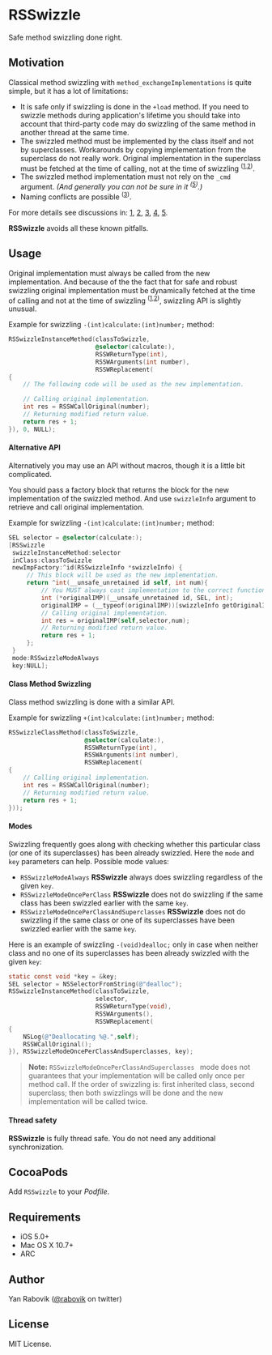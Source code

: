 
# RSSwizzle
Safe method swizzling done right.

## Motivation

Classical method swizzling with `method_exchangeImplementations` is quite simple, but it has a lot of limitations:

* It is safe only if swizzling is done in the `+load` method. If you need to swizzle methods during application's lifetime you should take into account that third-party code may do swizzling of the same method in another thread at the same time.
* The swizzled method must be implemented by the class itself and not by superclasses. Workarounds by copying implementation from the superclass do not really work. Original implementation in the superclass must be fetched at the time of calling, not at the time of swizzling <sup>([1][774],[2][775])</sup>.
* The swizzled method implementation must not rely on the `_cmd` argument. _(And generally you can not be sure in it <sup>([5][cmd])</sup>.)_
* Naming conflicts are possible <sup>([3][SO])</sup>.

For more details see discussions in: [1][774], [2][775], [3][SO], [4][TH], [5][cmd].

**RSSwizzle** avoids all these known pitfalls.

## Usage

Original implementation must always be called from the new implementation. And because of the the fact that for safe and robust swizzling original implementation must be dynamically fetched at the time of calling and not at the time of swizzling <sup>([1][774],[2][775])</sup>, swizzling API is slightly unusual.

Example for swizzling `-(int)calculate:(int)number;` method:

```objective-c
RSSwizzleInstanceMethod(classToSwizzle,
                        @selector(calculate:),
                        RSSWReturnType(int),
                        RSSWArguments(int number),
                        RSSWReplacement(
{
    // The following code will be used as the new implementation.

    // Calling original implementation.
    int res = RSSWCallOriginal(number);
    // Returning modified return value.
    return res + 1;
}), 0, NULL);
```

#### Alternative API

Alternatively you may use an API without macros, though it is a little bit complicated.

You should pass a factory block that returns the block for the new implementation of the swizzled method. And use `swizzleInfo` argument to retrieve and call original implementation.

Example for swizzling `-(int)calculate:(int)number;` method:

```objective-c
SEL selector = @selector(calculate:);
[RSSwizzle
 swizzleInstanceMethod:selector
 inClass:classToSwizzle
 newImpFactory:^id(RSSwizzleInfo *swizzleInfo) {
     // This block will be used as the new implementation.
     return ^int(__unsafe_unretained id self, int num){
         // You MUST always cast implementation to the correct function pointer.
         int (*originalIMP)(__unsafe_unretained id, SEL, int);
         originalIMP = (__typeof(originalIMP))[swizzleInfo getOriginalImplementation];
         // Calling original implementation.
         int res = originalIMP(self,selector,num);
         // Returning modified return value.
         return res + 1;
     };
 }
 mode:RSSwizzleModeAlways
 key:NULL];
```

#### Class Method Swizzling
Class method swizzling is done with a similar API.

Example for swizzling `+(int)calculate:(int)number;` method:

```objective-c
RSSwizzleClassMethod(classToSwizzle,
                     @selector(calculate:),
                     RSSWReturnType(int),
                     RSSWArguments(int number),
                     RSSWReplacement(
{
    // Calling original implementation.
    int res = RSSWCallOriginal(number);
    // Returning modified return value.
    return res + 1;
}));
```


#### Modes

Swizzling frequently goes along with checking whether this particular class (or one of its superclasses) has been already swizzled. Here the `mode` and `key` parameters can help.
Possible mode values:

* `RSSwizzleModeAlways` **RSSwizzle** always does swizzling regardless of the given `key`.
* `RSSwizzleModeOncePerClass` **RSSwizzle** does not do swizzling if the same class has been swizzled earlier with the same `key`.
* `RSSwizzleModeOncePerClassAndSuperclasses` **RSSwizzle** does not do swizzling if the same class or one of its superclasses have been swizzled earlier with the same `key`.

Here is an example of swizzling `-(void)dealloc;` only in case when neither class and no one of its superclasses has been already swizzled with the given `key`:

```objective-c
static const void *key = &key;
SEL selector = NSSelectorFromString(@"dealloc");
RSSwizzleInstanceMethod(classToSwizzle,
                        selector,
                        RSSWReturnType(void),
                        RSSWArguments(),
                        RSSWReplacement(
{
    NSLog(@"Deallocating %@.",self);
    RSSWCallOriginal();
}), RSSwizzleModeOncePerClassAndSuperclasses, key);
```

> **Note:** `RSSwizzleModeOncePerClassAndSuperclasses ` mode does not guarantees that your implementation will be called only once per method call. If the order of swizzling is: first inherited class, second superclass; then both swizzlings will be done and the new implementation will be called twice.

#### Thread safety

**RSSwizzle** is fully thread safe. You do not need any additional synchronization.

## CocoaPods
Add `RSSwizzle` to your _Podfile_.

## Requirements
* iOS 5.0+
* Mac OS X 10.7+
* ARC

## Author
Yan Rabovik ([@rabovik][twitter] on twitter)

## License
MIT License.

[twitter]: https://twitter.com/rabovik
[cmd]: http://www.mikeash.com/pyblog/friday-qa-2010-01-29-method-replacement-for-fun-and-profit.html#comment-e2c2af6395d9e8fca559895bbd434ee8
[SO]: http://stackoverflow.com/a/8636521/441735
[774]: https://github.com/ReactiveCocoa/ReactiveCocoa/pull/774
[775]: https://github.com/ReactiveCocoa/ReactiveCocoa/pull/775
[TH]: https://github.com/th-in-gs/THObserversAndBinders/commit/cabe12dece2faabf5e58759363ac603be963c889#L1R231